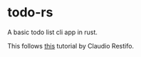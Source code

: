 # todo-rs
A basic todo list cli app in rust.

This follows [this](https://www.freecodecamp.org/news/how-to-build-a-to-do-app-with-rust/) tutorial by Claudio Restifo.

